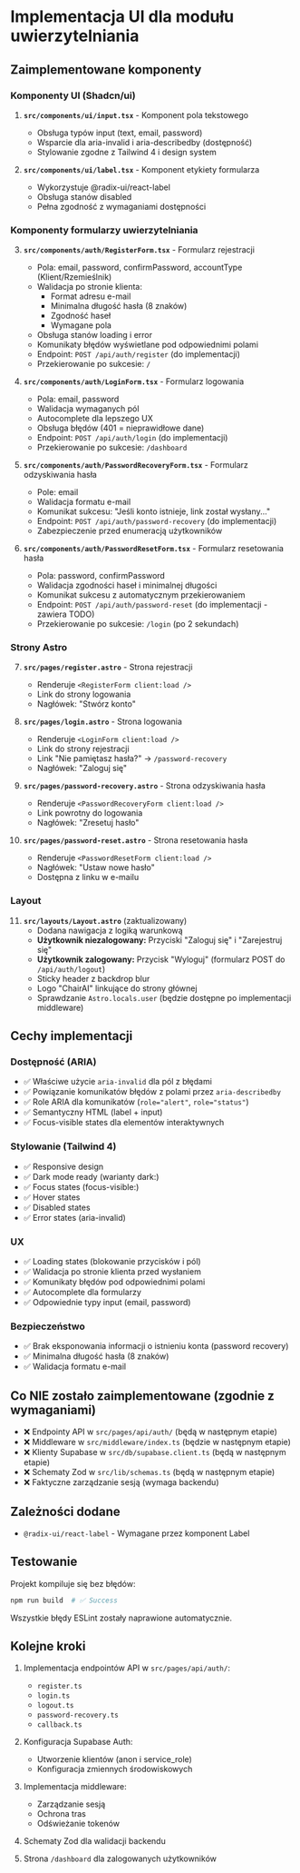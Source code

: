 # Implementacja UI dla modułu uwierzytelniania

## Zaimplementowane komponenty

### Komponenty UI (Shadcn/ui)

1. **`src/components/ui/input.tsx`** - Komponent pola tekstowego
   - Obsługa typów input (text, email, password)
   - Wsparcie dla aria-invalid i aria-describedby (dostępność)
   - Stylowanie zgodne z Tailwind 4 i design system

2. **`src/components/ui/label.tsx`** - Komponent etykiety formularza
   - Wykorzystuje @radix-ui/react-label
   - Obsługa stanów disabled
   - Pełna zgodność z wymaganiami dostępności

### Komponenty formularzy uwierzytelniania

3. **`src/components/auth/RegisterForm.tsx`** - Formularz rejestracji
   - Pola: email, password, confirmPassword, accountType (Klient/Rzemieślnik)
   - Walidacja po stronie klienta:
     - Format adresu e-mail
     - Minimalna długość hasła (8 znaków)
     - Zgodność haseł
     - Wymagane pola
   - Obsługa stanów loading i error
   - Komunikaty błędów wyświetlane pod odpowiednimi polami
   - Endpoint: `POST /api/auth/register` (do implementacji)
   - Przekierowanie po sukcesie: `/`

4. **`src/components/auth/LoginForm.tsx`** - Formularz logowania
   - Pola: email, password
   - Walidacja wymaganych pól
   - Autocomplete dla lepszego UX
   - Obsługa błędów (401 = nieprawidłowe dane)
   - Endpoint: `POST /api/auth/login` (do implementacji)
   - Przekierowanie po sukcesie: `/dashboard`

5. **`src/components/auth/PasswordRecoveryForm.tsx`** - Formularz odzyskiwania hasła
   - Pole: email
   - Walidacja formatu e-mail
   - Komunikat sukcesu: "Jeśli konto istnieje, link został wysłany..."
   - Endpoint: `POST /api/auth/password-recovery` (do implementacji)
   - Zabezpieczenie przed enumeracją użytkowników

6. **`src/components/auth/PasswordResetForm.tsx`** - Formularz resetowania hasła
   - Pola: password, confirmPassword
   - Walidacja zgodności haseł i minimalnej długości
   - Komunikat sukcesu z automatycznym przekierowaniem
   - Endpoint: `POST /api/auth/password-reset` (do implementacji - zawiera TODO)
   - Przekierowanie po sukcesie: `/login` (po 2 sekundach)

### Strony Astro

7. **`src/pages/register.astro`** - Strona rejestracji
   - Renderuje `<RegisterForm client:load />`
   - Link do strony logowania
   - Nagłówek: "Stwórz konto"

8. **`src/pages/login.astro`** - Strona logowania
   - Renderuje `<LoginForm client:load />`
   - Link do strony rejestracji
   - Link "Nie pamiętasz hasła?" → `/password-recovery`
   - Nagłówek: "Zaloguj się"

9. **`src/pages/password-recovery.astro`** - Strona odzyskiwania hasła
   - Renderuje `<PasswordRecoveryForm client:load />`
   - Link powrotny do logowania
   - Nagłówek: "Zresetuj hasło"

10. **`src/pages/password-reset.astro`** - Strona resetowania hasła
    - Renderuje `<PasswordResetForm client:load />`
    - Nagłówek: "Ustaw nowe hasło"
    - Dostępna z linku w e-mailu

### Layout

11. **`src/layouts/Layout.astro`** (zaktualizowany)
    - Dodana nawigacja z logiką warunkową
    - **Użytkownik niezalogowany:** Przyciski "Zaloguj się" i "Zarejestruj się"
    - **Użytkownik zalogowany:** Przycisk "Wyloguj" (formularz POST do `/api/auth/logout`)
    - Sticky header z backdrop blur
    - Logo "ChairAI" linkujące do strony głównej
    - Sprawdzanie `Astro.locals.user` (będzie dostępne po implementacji middleware)

## Cechy implementacji

### Dostępność (ARIA)
- ✅ Właściwe użycie `aria-invalid` dla pól z błędami
- ✅ Powiązanie komunikatów błędów z polami przez `aria-describedby`
- ✅ Role ARIA dla komunikatów (`role="alert"`, `role="status"`)
- ✅ Semantyczny HTML (label + input)
- ✅ Focus-visible states dla elementów interaktywnych

### Stylowanie (Tailwind 4)
- ✅ Responsive design
- ✅ Dark mode ready (warianty dark:)
- ✅ Focus states (focus-visible:)
- ✅ Hover states
- ✅ Disabled states
- ✅ Error states (aria-invalid)

### UX
- ✅ Loading states (blokowanie przycisków i pól)
- ✅ Walidacja po stronie klienta przed wysłaniem
- ✅ Komunikaty błędów pod odpowiednimi polami
- ✅ Autocomplete dla formularzy
- ✅ Odpowiednie typy input (email, password)

### Bezpieczeństwo
- ✅ Brak eksponowania informacji o istnieniu konta (password recovery)
- ✅ Minimalna długość hasła (8 znaków)
- ✅ Walidacja formatu e-mail

## Co NIE zostało zaimplementowane (zgodnie z wymaganiami)

- ❌ Endpointy API w `src/pages/api/auth/` (będą w następnym etapie)
- ❌ Middleware w `src/middleware/index.ts` (będzie w następnym etapie)
- ❌ Klienty Supabase w `src/db/supabase.client.ts` (będą w następnym etapie)
- ❌ Schematy Zod w `src/lib/schemas.ts` (będą w następnym etapie)
- ❌ Faktyczne zarządzanie sesją (wymaga backendu)

## Zależności dodane

- `@radix-ui/react-label` - Wymagane przez komponent Label

## Testowanie

Projekt kompiluje się bez błędów:
```bash
npm run build  # ✅ Success
```

Wszystkie błędy ESLint zostały naprawione automatycznie.

## Kolejne kroki

1. Implementacja endpointów API w `src/pages/api/auth/`:
   - `register.ts`
   - `login.ts`
   - `logout.ts`
   - `password-recovery.ts`
   - `callback.ts`

2. Konfiguracja Supabase Auth:
   - Utworzenie klientów (anon i service_role)
   - Konfiguracja zmiennych środowiskowych

3. Implementacja middleware:
   - Zarządzanie sesją
   - Ochrona tras
   - Odświeżanie tokenów

4. Schematy Zod dla walidacji backendu

5. Strona `/dashboard` dla zalogowanych użytkowników
